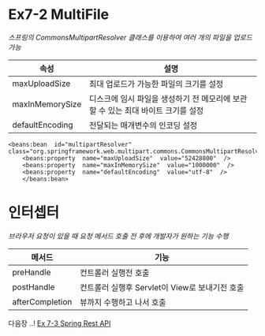 

  

# Ex7-2 MultiFile
*스프링의 CommonsMultipartResolver 클래스를 이용하여 여러 개의 파일을 업로드 가능*

|속성| 설명|
|--|--|
|maxUploadSize|최대 업로드가 가능한 파일의 크기를 설정|
|maxInMemorySize|디스크에 임시 파일을 생성하기 전 메모리에 보관할 수 있는 최대 바이트 크기를 설정|
|defaultEncoding|전달되는 매개변수의 인코딩 설정|

    <beans:bean  id="multipartResolver"  
    class="org.springframework.web.multipart.commons.CommonsMultipartResolver">
	    <beans:property  name="maxUploadSize"  value="52428800"  />	
	    <beans:property  name="maxInMemorySize"  value="1000000"  />
	    <beans:property  name="defaultEncoding"  value="utf-8"  />
	    </beans:bean>	
	

  
#  인터셉터
*브라우저 요청이 있을 때 요청 메서드 호출 전 후에 개발자가 원하는 기능 수행*

|메서드 | 기능|
|--|--|
|preHandle|컨트롤러 실행전 호출|
|postHandle|컨트롤러 실행후 Servlet이 View로 보내기전 호출|
|afterCompletion|뷰까지 수행하고 나서 호출|

다음장 ..!
[Ex 7-3 Spring Rest API](../ex03)


